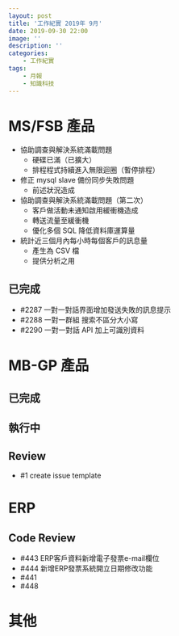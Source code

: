 ```yaml
---
layout: post
title: '工作紀實 2019年 9月'
date: 2019-09-30 22:00
image: ''
description: ''
categories:
    - 工作紀實
tags:
    - 月報
    - 知識科技
---
```


# MS/FSB 產品

* 協助調查與解決系統滿載問題
    + 硬碟已滿（已擴大）
    + 排程程式持續進入無限迴圈（暫停排程）
* 修正 mysql slave 備份同步失敗問題
    + 前述狀況造成
* 協助調查與解決系統滿載問題（第二次）
    + 客戶做活動未通知啟用緩衝機造成
    + 轉送流量至緩衝機
    + 優化多個 SQL 降低資料庫運算量
* 統計近三個月內每小時每個客戶的訊息量
    + 產生為 CSV 檔
    + 提供分析之用

## 已完成

* #2287 一對一對話界面增加發送失敗的訊息提示
* #2288 一對一群組 搜索不區分大小寫
* #2290 一對一對話 API 加上可識別資料 

# MB-GP 產品

## 已完成

## 執行中

## Review

* #1 create issue template

# ERP

## Code Review

* #443 ERP客戶資料新增電子發票e-mail欄位
* #444 新增ERP發票系統開立日期修改功能
* #441
* #448

# 其他

